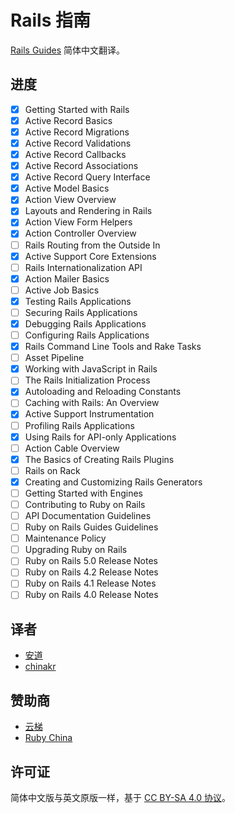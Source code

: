 # Rails 指南

[Rails Guides](http://guides.rubyonrails.org/) 简体中文翻译。

## 进度

- [x] Getting Started with Rails
- [x] Active Record Basics
- [x] Active Record Migrations
- [x] Active Record Validations
- [x] Active Record Callbacks
- [x] Active Record Associations
- [x] Active Record Query Interface
- [x] Active Model Basics
- [x] Action View Overview
- [x] Layouts and Rendering in Rails
- [x] Action View Form Helpers
- [x] Action Controller Overview
- [ ] Rails Routing from the Outside In
- [x] Active Support Core Extensions
- [ ] Rails Internationalization API
- [x] Action Mailer Basics
- [ ] Active Job Basics
- [x] Testing Rails Applications
- [ ] Securing Rails Applications
- [x] Debugging Rails Applications
- [ ] Configuring Rails Applications
- [x] Rails Command Line Tools and Rake Tasks
- [ ] Asset Pipeline
- [x] Working with JavaScript in Rails
- [ ] The Rails Initialization Process
- [x] Autoloading and Reloading Constants
- [ ] Caching with Rails: An Overview
- [x] Active Support Instrumentation
- [ ] Profiling Rails Applications
- [x] Using Rails for API-only Applications
- [ ] Action Cable Overview
- [x] The Basics of Creating Rails Plugins
- [ ] Rails on Rack
- [x] Creating and Customizing Rails Generators
- [ ] Getting Started with Engines
- [ ] Contributing to Ruby on Rails
- [ ] API Documentation Guidelines
- [ ] Ruby on Rails Guides Guidelines
- [ ] Maintenance Policy
- [ ] Upgrading Ruby on Rails
- [ ] Ruby on Rails 5.0 Release Notes
- [ ] Ruby on Rails 4.2 Release Notes
- [ ] Ruby on Rails 4.1 Release Notes
- [ ] Ruby on Rails 4.0 Release Notes

## 译者

- [安道](http://about.ac)
- [chinakr](https://github.com/chinakr)

## 赞助商

- [云梯](https://www.ytruby.com)
- [Ruby China](https://ruby-china.org)

## 许可证

简体中文版与英文原版一样，基于 [CC BY-SA 4.0 协议](https://creativecommons.org/licenses/by-sa/4.0/deed.zh)。
